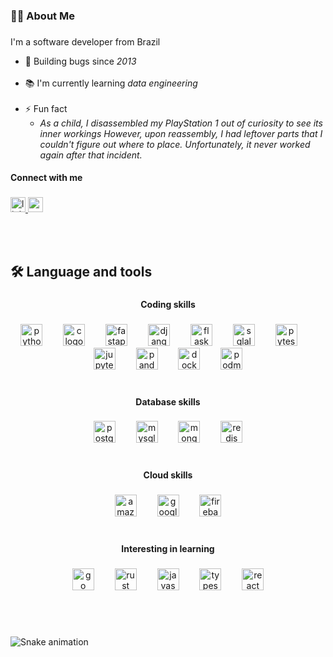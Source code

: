 <!-- INIT About Me -->

<h3 align="left">👩‍💻  About Me</h3>

###

<p align="left">
I'm a software developer from Brazil


- 🐞 Building bugs since <i>2013</i><br><br>
- 📚 I'm currently learning <i>data engineering</i><br><br>
- ⚡ Fun fact 
  - <i>As a child, I disassembled my PlayStation 1 out of curiosity to see its inner workings However, upon reassembly, I had leftover parts that I couldn't figure out where to place. Unfortunately, it never worked again after that incident.</i></p>

<!-- END About Me -->


<!-- INIT Social -->

<h4 align="left">Connect with me</h4>

###

<div align="left">
  <a href="https://www.linkedin.com/in/talitavaleria/" target="_blank">
    <img src="https://img.shields.io/static/v1?message= talitavaleria&logo=linkedin&label=&color=0077B5&logoColor=white&labelColor=&style=for-the-badge" height="24" alt="linkedin logo"  />
  </a>
  <a href="https://medium.com/@talitamatta" target="_blank">
    <img src="https://img.shields.io/static/v1?message=@talitamatta&logo=medium&label=&color=12100E&logoColor=white&labelColor=&style=for-the-badge" height="24" alt="medium logo"  />
  </a>
</div>

<!-- END Social -->

<br><br>

###

<h2 align="left">🛠 Language and tools</h2>

###

<h4 align="center">Coding skills</h4>

###

<div align="center">
  <img src="https://cdn.jsdelivr.net/gh/devicons/devicon/icons/python/python-original.svg" height="35" alt="python logo"  />
  <img width="25" />
  <img src="https://cdn.jsdelivr.net/gh/devicons/devicon/icons/c/c-original.svg" height="35" alt="c logo"  />
  <img width="25" />
  <img src="https://cdn.jsdelivr.net/gh/devicons/devicon/icons/fastapi/fastapi-original.svg" height="35" alt="fastapi logo"  />
  <img width="25" />
  <img src="https://cdn.jsdelivr.net/gh/devicons/devicon/icons/django/django-plain.svg" height="35" alt="django logo"  />
  <img width="25" />
  <img src="https://cdn.jsdelivr.net/gh/devicons/devicon/icons/flask/flask-original.svg" height="35" alt="flask logo"  />
  <img width="25" />
  <img src="https://cdn.jsdelivr.net/gh/devicons/devicon/icons/sqlalchemy/sqlalchemy-original.svg" height="35" alt="sqlalchemy logo"  />
  <img width="25" />
  <img src="https://cdn.jsdelivr.net/gh/devicons/devicon/icons/pytest/pytest-original.svg" height="35" alt="pytest logo"  />
  <img width="25" />
  <img src="https://cdn.jsdelivr.net/gh/devicons/devicon/icons/jupyter/jupyter-original.svg" height="35" alt="jupyter logo"  />
  <img width="25" />
  <img src="https://cdn.jsdelivr.net/gh/devicons/devicon/icons/pandas/pandas-original.svg" height="35" alt="pandas logo"  />
  <img width="25" />
  <img src="https://cdn.jsdelivr.net/gh/devicons/devicon/icons/docker/docker-original.svg" height="35" alt="docker logo"  />
  <img width="25" />
  <img src="https://cdn.jsdelivr.net/gh/devicons/devicon/icons/podman/podman-original.svg" height="35" alt="podman logo"  />
</div>

<br>

###
<h4 align="center">Database skills</h4>

###

<div align="center">
  <img src="https://cdn.jsdelivr.net/gh/devicons/devicon/icons/postgresql/postgresql-original.svg" height="35" alt="postgresql logo"  />
  <img width="25" />
  <img src="https://cdn.jsdelivr.net/gh/devicons/devicon/icons/mysql/mysql-original.svg" height="35" alt="mysql logo"  />
  <img width="25" />
  <img src="https://cdn.jsdelivr.net/gh/devicons/devicon/icons/mongodb/mongodb-original.svg" height="35" alt="mongodb logo"  />
  <img width="25" />
  <img src="https://cdn.jsdelivr.net/gh/devicons/devicon/icons/redis/redis-original.svg" height="35" alt="redis logo"  />
</div>

<br>

###

<h4 align="center">Cloud skills</h4>

###

<div align="center">
  <img src="https://cdn.jsdelivr.net/gh/devicons/devicon/icons/amazonwebservices/amazonwebservices-original.svg" height="35" alt="amazonwebservices logo"  />
  <img width="25" />
  <img src="https://cdn.jsdelivr.net/gh/devicons/devicon/icons/googlecloud/googlecloud-original.svg" height="35" alt="googlecloud logo"  />
  <img width="25" />
  <img src="https://cdn.jsdelivr.net/gh/devicons/devicon/icons/firebase/firebase-plain.svg" height="35" alt="firebase logo"  />
</div>

<br>

###

<h4 align="center">Interesting in learning</h4>

###

<div align="center">
  <img src="https://cdn.jsdelivr.net/gh/devicons/devicon/icons/go/go-original.svg" height="35" alt="go logo"  />
  <img width="25" />
  <img src="https://cdn.jsdelivr.net/gh/devicons/devicon/icons/rust/rust-plain.svg" height="35" alt="rust logo"  />
  <img width="25" />
  <img src="https://cdn.jsdelivr.net/gh/devicons/devicon/icons/javascript/javascript-original.svg" height="35" alt="javascript logo"  />
  <img width="25" />
  <img src="https://cdn.jsdelivr.net/gh/devicons/devicon/icons/typescript/typescript-original.svg" height="35" alt="typescript logo"  />
  <img width="25" />
  <img src="https://cdn.jsdelivr.net/gh/devicons/devicon/icons/react/react-original.svg" height="35" alt="react logo"  />
</div>

<br><br>

###

<img src="https://raw.githubusercontent.com/talitavaleria/talitavaleria/output/snake.svg" alt="Snake animation" />

###
